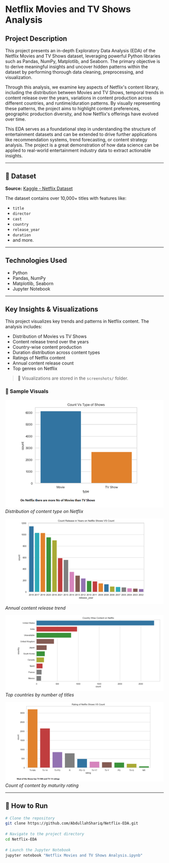 #  Netflix Movies and TV Shows Analysis

##  Project Description

This project presents an in-depth Exploratory Data Analysis (EDA) of the Netflix Movies and TV Shows dataset, leveraging powerful Python libraries such as Pandas, NumPy, Matplotlib, and Seaborn. The primary objective is to derive meaningful insights and uncover hidden patterns within the dataset by performing thorough data cleaning, preprocessing, and visualization.

Through this analysis, we examine key aspects of Netflix's content library, including the distribution between Movies and TV Shows, temporal trends in content release over the years, variations in content production across different countries, and runtime/duration patterns. By visually representing these patterns, the project aims to highlight content preferences, geographic production diversity, and how Netflix's offerings have evolved over time.

This EDA serves as a foundational step in understanding the structure of entertainment datasets and can be extended to drive further applications like recommendation systems, trend forecasting, or content strategy analysis. The project is a great demonstration of how data science can be applied to real-world entertainment industry data to extract actionable insights.

---

## 📁 Dataset
**Source:** [Kaggle - Netflix Dataset](https://www.kaggle.com/datasets/shivamb/netflix-shows)

The dataset contains over 10,000+ titles with features like:
- `title`
- `director`
- `cast`
- `country`
- `release_year`
- `duration`
- and more.

---

##  Technologies Used
- Python  
- Pandas, NumPy  
- Matplotlib, Seaborn  
- Jupyter Notebook  

---

##  Key Insights & Visualizations

This project visualizes key trends and patterns in Netflix content. The analysis includes:

- Distribution of Movies vs TV Shows  
- Content release trend over the years  
- Country-wise content production  
- Duration distribution across content types  
- Ratings of Netflix content  
- Annual content release count  
- Top genres on Netflix  

> 🔽 Visualizations are stored in the `screenshots/` folder.

### 🔹 Sample Visuals

![Movies vs TV Shows](screenshots/movies_vs_tv_shows.png)  
*Distribution of content type on Netflix*

![Content Release by Year](screenshots/count_release_in_year_vs_count.png)  
*Annual content release trend*

![Top Countries](screenshots/country_wise_content_production.png)  
*Top countries by number of titles*

![Ratings Distribution](screenshots/ratings_vs_count.png)  
*Count of content by maturity rating*

---

## 🚀 How to Run

```bash
# Clone the repository
git clone https://github.com/AbdullahShariq/Netflix-EDA.git

# Navigate to the project directory
cd Netflix-EDA

# Launch the Jupyter Notebook
jupyter notebook "Netflix Movies and TV Shows Analysis.ipynb"
```


